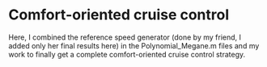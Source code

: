# Comfort-oriented cruise control
Here, I combined the reference speed generator (done by my friend, I added only her final results here) in the Polynomial_Megane.m files and my work to finally get a complete comfort-oriented cruise control strategy.
